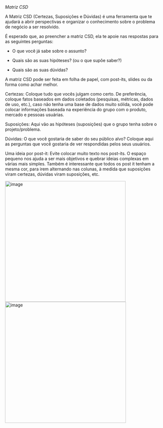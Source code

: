 *Matriz CSD*

A Matriz CSD (Certezas, Suposições e Dúvidas) é uma ferramenta que te ajudará a abrir perspectivas e organizar o conhecimento sobre o problema de negócio a ser resolvido.

É esperado que, ao preencher a matriz CSD, ela te apoie nas respostas para as seguintes perguntas:

- O que você já sabe sobre o assunto?

- Quais são as suas hipóteses? (ou o que supõe saber?)

- Quais são as suas dúvidas?

A matriz CSD pode ser feita em folha de papel, com post-its, slides ou da forma como achar melhor. 

Certezas: Coloque tudo que vocês julgam como certo. De preferência, coloque fatos baseados em dados coletados (pesquisas, métricas, dados de uso, etc.), caso não tenha uma base de dados muito sólida, você pode colocar informações baseada na experiência do grupo com o produto, mercado e pessoas usuárias.

Suposições: Aqui vão as hipóteses (suposições) que o grupo tenha sobre o projeto/problema.

Dúvidas: O que você gostaria de saber do seu público alvo? Coloque aqui as perguntas que você gostaria de ver respondidas pelos seus usuários.

Uma ideia por post-it: Evite colocar muito texto nos post-its. O espaço pequeno nos ajuda a ser mais objetivos e quebrar ideias complexas em várias mais simples. Também é interessante que todos os post it tenham a mesma cor, para irem alternando nas colunas, à medida que suposições viram certezas, dúvidas viram suposições, etc.

<img width="396" alt="image" src="https://github.com/aevilesaguiar/Ferramentas-para-Product-Managers/assets/52088444/4ade0e69-50ad-471d-b5e0-69e4c9ffe43f">


<img width="397" alt="image" src="https://github.com/aevilesaguiar/Ferramentas-para-Product-Managers/assets/52088444/7845a334-02de-4ffe-8357-f10c5e5cf90f">
